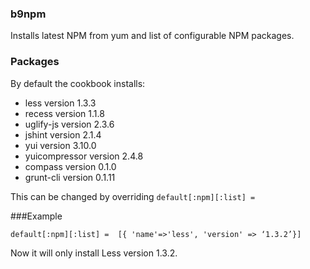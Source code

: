 ### b9npm

Installs latest NPM from yum and list of configurable NPM packages.

### Packages

By default the cookbook installs:

* less version 1.3.3  
* recess version 1.1.8
* uglify-js version 2.3.6
* jshint version 2.1.4
* yui version 3.10.0
* yuicompressor version 2.4.8
* compass version 0.1.0
* grunt-cli version 0.1.11

This can be changed by overriding `default[:npm][:list] =`

###Example

`default[:npm][:list] = 
[{ 'name'=>'less', 'version' => ‘1.3.2’}]`

Now it will only install Less version 1.3.2.